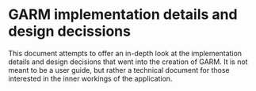 # GARM implementation details and design decissions

This document attempts to offer an in-depth look at the implementation details and design decisions that went into the creation of GARM. It is not meant to be a user guide, but rather a technical document for those interested in the inner workings of the application.

